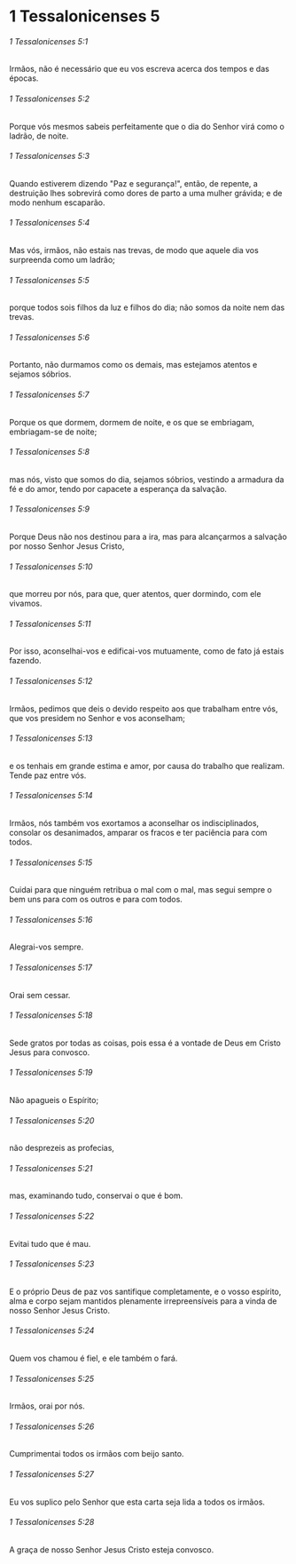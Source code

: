 # 1 Tessalonicenses 5

###### 1 Tessalonicenses 5:1

Irmãos, não é necessário que eu vos escreva acerca dos tempos e das épocas.

###### 1 Tessalonicenses 5:2

Porque vós mesmos sabeis perfeitamente que o dia do Senhor virá como o ladrão, de noite.

###### 1 Tessalonicenses 5:3

Quando estiverem dizendo "Paz e segurança!", então, de repente, a destruição lhes sobrevirá como dores de parto a uma mulher grávida; e de modo nenhum escaparão.

###### 1 Tessalonicenses 5:4

Mas vós, irmãos, não estais nas trevas, de modo que aquele dia vos surpreenda como um ladrão;

###### 1 Tessalonicenses 5:5

porque todos sois filhos da luz e filhos do dia; não somos da noite nem das trevas.

###### 1 Tessalonicenses 5:6

Portanto, não durmamos como os demais, mas estejamos atentos e sejamos sóbrios.

###### 1 Tessalonicenses 5:7

Porque os que dormem, dormem de noite, e os que se embriagam, embriagam-se de noite;

###### 1 Tessalonicenses 5:8

mas nós, visto que somos do dia, sejamos sóbrios, vestindo a armadura da fé e do amor, tendo por capacete a esperança da salvação.

###### 1 Tessalonicenses 5:9

Porque Deus não nos destinou para a ira, mas para alcançarmos a salvação por nosso Senhor Jesus Cristo,

###### 1 Tessalonicenses 5:10

que morreu por nós, para que, quer atentos, quer dormindo, com ele vivamos.

###### 1 Tessalonicenses 5:11

Por isso, aconselhai-vos e edificai-vos mutuamente, como de fato já estais fazendo.

###### 1 Tessalonicenses 5:12

Irmãos, pedimos que deis o devido respeito aos que trabalham entre vós, que vos presidem no Senhor e vos aconselham;

###### 1 Tessalonicenses 5:13

e os tenhais em grande estima e amor, por causa do trabalho que realizam. Tende paz entre vós.

###### 1 Tessalonicenses 5:14

Irmãos, nós também vos exortamos a aconselhar os indisciplinados, consolar os desanimados, amparar os fracos e ter paciência para com todos.

###### 1 Tessalonicenses 5:15

Cuidai para que ninguém retribua o mal com o mal, mas segui sempre o bem uns para com os outros e para com todos.

###### 1 Tessalonicenses 5:16

Alegrai-vos sempre.

###### 1 Tessalonicenses 5:17

Orai sem cessar.

###### 1 Tessalonicenses 5:18

Sede gratos por todas as coisas, pois essa é a vontade de Deus em Cristo Jesus para convosco.

###### 1 Tessalonicenses 5:19

Não apagueis o Espírito;

###### 1 Tessalonicenses 5:20

não desprezeis as profecias,

###### 1 Tessalonicenses 5:21

mas, examinando tudo, conservai o que é bom.

###### 1 Tessalonicenses 5:22

Evitai tudo que é mau.

###### 1 Tessalonicenses 5:23

E o próprio Deus de paz vos santifique completamente, e o vosso espírito, alma e corpo sejam mantidos plenamente irrepreensíveis para a vinda de nosso Senhor Jesus Cristo.

###### 1 Tessalonicenses 5:24

Quem vos chamou é fiel, e ele também o fará.

###### 1 Tessalonicenses 5:25

Irmãos, orai por nós.

###### 1 Tessalonicenses 5:26

Cumprimentai todos os irmãos com beijo santo.

###### 1 Tessalonicenses 5:27

Eu vos suplico pelo Senhor que esta carta seja lida a todos os irmãos.

###### 1 Tessalonicenses 5:28

A graça de nosso Senhor Jesus Cristo esteja convosco.


